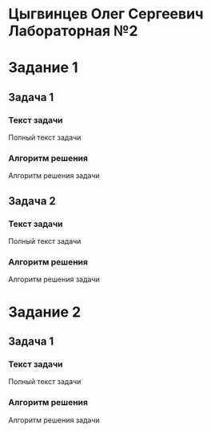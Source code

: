 # Цыгвинцев Олег Сергеевич Лабораторная №2

# Задание 1
## Задача 1
### Текст задачи
Полный текст задачи
### Алгоритм решения
Алгоритм решения задачи

## Задача 2
### Текст задачи
Полный текст задачи
### Алгоритм решения
Алгоритм решения задачи

# Задание 2
## Задача 1
### Текст задачи
Полный текст задачи
### Алгоритм решения
Алгоритм решения задачи